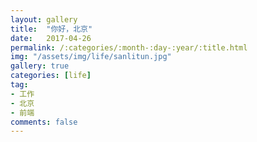 ```yaml
---
layout: gallery
title:  "你好，北京"
date:   2017-04-26
permalink: /:categories/:month-:day-:year/:title.html
img: "/assets/img/life/sanlitun.jpg"
gallery: true
categories: [life]
tag:
- 工作
- 北京
- 前端
comments: false
---
```

